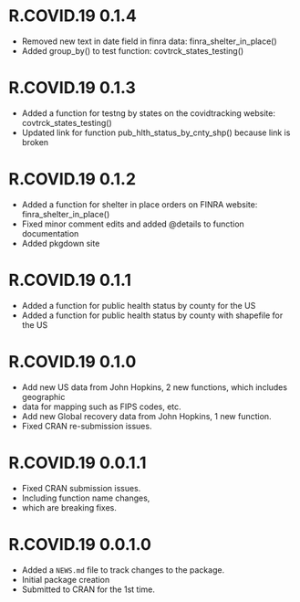# R.COVID.19 0.1.4
* Removed new text in date field in finra data: finra_shelter_in_place()
* Added group_by() to test function: covtrck_states_testing()

# R.COVID.19 0.1.3
* Added a function for testng by states on the covidtracking website: covtrck_states_testing()
* Updated link for function pub_hlth_status_by_cnty_shp() because link is broken

# R.COVID.19 0.1.2
* Added a function for shelter in place orders on FINRA website: finra_shelter_in_place()
* Fixed minor comment edits and added @details to function documentation
* Added pkgdown site

# R.COVID.19 0.1.1
* Added a function for public health status by county for the US
* Added a function for public health status by county with shapefile for the US

# R.COVID.19 0.1.0
* Add new US data from John Hopkins, 2 new functions, which includes geographic
* data for mapping such as FIPS codes, etc.
* Add new Global recovery data from John Hopkins, 1 new function.
* Fixed CRAN re-submission issues.

# R.COVID.19 0.0.1.1
* Fixed CRAN submission issues.
* Including function name changes,
* which are breaking fixes.

# R.COVID.19 0.0.1.0

* Added a `NEWS.md` file to track changes to the package.
* Initial package creation
* Submitted to CRAN for the 1st time.
